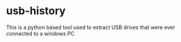 # usb-history
This is a python based tool used to extract USB drives that were ever connected to a windows PC

